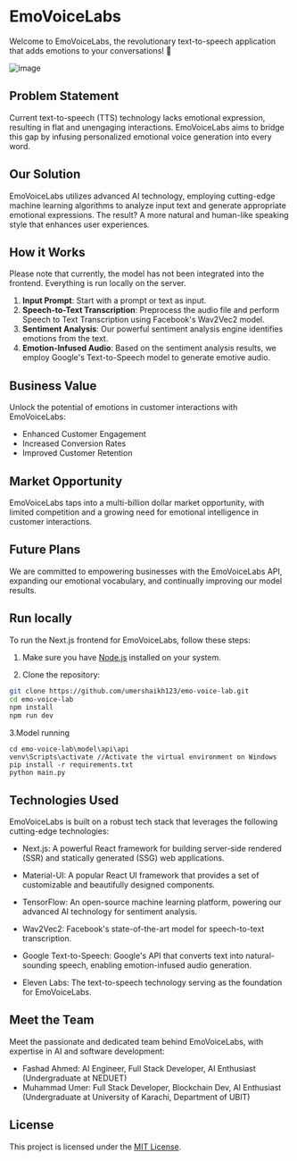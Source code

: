# EmoVoiceLabs

Welcome to EmoVoiceLabs, the revolutionary text-to-speech application that adds emotions to your conversations! 🚀

![image](https://github.com/umershaikh123/emo-voice-lab/assets/42178214/06f54e7e-54a0-4a68-9ad4-9ab33e464f1c)


## Problem Statement

Current text-to-speech (TTS) technology lacks emotional expression, resulting in flat and unengaging interactions. EmoVoiceLabs aims to bridge this gap by infusing personalized emotional voice generation into every word.

## Our Solution

EmoVoiceLabs utilizes advanced AI technology, employing cutting-edge machine learning algorithms to analyze input text and generate appropriate emotional expressions. The result? A more natural and human-like speaking style that enhances user experiences.

## How it Works
Please note that currently, the model has not been integrated into the frontend. Everything is run locally on the server.

1. **Input Prompt**: Start with a prompt or text as input.
2. **Speech-to-Text Transcription**: Preprocess the audio file and perform Speech to Text Transcription using Facebook's Wav2Vec2 model.
3. **Sentiment Analysis**: Our powerful sentiment analysis engine identifies emotions from the text.
4. **Emotion-Infused Audio**: Based on the sentiment analysis results, we employ Google's Text-to-Speech model to generate emotive audio.


## Business Value

Unlock the potential of emotions in customer interactions with EmoVoiceLabs:

- Enhanced Customer Engagement
- Increased Conversion Rates
- Improved Customer Retention


## Market Opportunity

EmoVoiceLabs taps into a multi-billion dollar market opportunity, with limited competition and a growing need for emotional intelligence in customer interactions.

## Future Plans

We are committed to empowering businesses with the EmoVoiceLabs API, expanding our emotional vocabulary, and continually improving our model results.


## Run locally
To run the Next.js frontend for EmoVoiceLabs, follow these steps:

1. Make sure you have [Node.js](https://nodejs.org) installed on your system.

2. Clone the repository:

```sh
git clone https://github.com/umershaikh123/emo-voice-lab.git
cd emo-voice-lab
npm install
npm run dev
```
3.Model running

```
cd emo-voice-lab\model\api\api
venv\Scripts\activate //Activate the virtual environment on Windows
pip install -r requirements.txt
python main.py
```


## Technologies Used

EmoVoiceLabs is built on a robust tech stack that leverages the following cutting-edge technologies:

- Next.js: A powerful React framework for building server-side rendered (SSR) and statically generated (SSG) web applications.

- Material-UI: A popular React UI framework that provides a set of customizable and beautifully designed components.

- TensorFlow: An open-source machine learning platform, powering our advanced AI technology for sentiment analysis.

- Wav2Vec2: Facebook's state-of-the-art model for speech-to-text transcription.

- Google Text-to-Speech: Google's API that converts text into natural-sounding speech, enabling emotion-infused audio generation.

- Eleven Labs: The text-to-speech technology serving as the foundation for EmoVoiceLabs.



## Meet the Team

Meet the passionate and dedicated team behind EmoVoiceLabs, with expertise in AI and software development:

- Fashad Ahmed: AI Engineer, Full Stack Developer, AI Enthusiast (Undergraduate at NEDUET)
- Muhammad Umer: Full Stack Developer, Blockchain Dev, AI Enthusiast (Undergraduate at University of Karachi, Department of UBIT)

## License

This project is licensed under the [MIT License](LICENSE).
